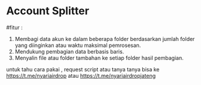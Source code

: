 # Account Splitter

#fitur :

1. Membagi data akun ke dalam beberapa folder berdasarkan jumlah folder yang diinginkan atau waktu maksimal pemrosesan.
2. Mendukung pembagian data berbasis baris.
3. Menyalin file atau folder tambahan ke setiap folder hasil pembagian.

untuk tahu cara pakai , request script atau tanya tanya bisa ke https://t.me/nyariairdrop atau https://t.me/nyariairdropjateng
